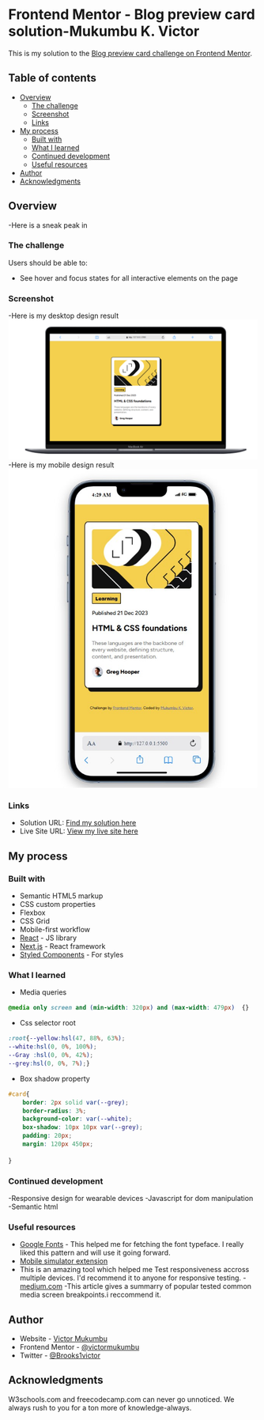 # Frontend Mentor - Blog preview card solution-Mukumbu K. Victor

This is my solution to the [Blog preview card challenge on Frontend Mentor](https://www.frontendmentor.io/challenges/blog-preview-card-ckPaj01IcS).

## Table of contents

- [Overview](#overview)
  - [The challenge](#the-challenge)
  - [Screenshot](#screenshot)
  - [Links](#links)
- [My process](#my-process)
  - [Built with](#built-with)
  - [What I learned](#what-i-learned)
  - [Continued development](#continued-development)
  - [Useful resources](#useful-resources)
- [Author](#author)
- [Acknowledgments](#acknowledgments)

## Overview
-Here is a sneak peak in

### The challenge

Users should be able to:

- See hover and focus states for all interactive elements on the page

### Screenshot
-Here is my desktop design result
![](./design\desktop-design-result.png)
-Here is my mobile design result
![](./design\mobile-design-result.jpg)


### Links

- Solution URL: [Find my solution here](https://www.frontendmentor.io/solutions/blog-preview-card-solution-by-mukumbu-k-victor-Y2fWcuUur-)
- Live Site URL: [View my live site here](https://blog-preview-card-sigma-lac.vercel.app/)

## My process

### Built with

- Semantic HTML5 markup
- CSS custom properties
- Flexbox
- CSS Grid
- Mobile-first workflow
- [React](https://reactjs.org/) - JS library
- [Next.js](https://nextjs.org/) - React framework
- [Styled Components](https://styled-components.com/) - For styles


### What I learned
- Media queries
```css
@media only screen and (min-width: 320px) and (max-width: 479px)  {}
```
- Css selector root
```css
:root{--yellow:hsl(47, 88%, 63%);
--white:hsl(0, 0%, 100%);
--Gray :hsl(0, 0%, 42%);
--grey:hsl(0, 0%, 7%);}
```
- Box shadow property
```css
#card{
    border: 2px solid var(--grey);
    border-radius: 3%;
    background-color: var(--white);
    box-shadow: 10px 10px var(--grey);
    padding: 20px;
    margin: 120px 450px;
    
}
```

### Continued development

-Responsive design for wearable devices
-Javascript for dom manipulation
-Semantic html

### Useful resources

- [Google Fonts](https://www.fonts.google.com) - This helped me for fetching the font typeface. I really liked this pattern and will use it going forward.
- [Mobile simulator extension](https://chromewebstore.google.com/detail/mobile-simulator-responsi/ckejmhbmlajgoklhgbapkiccekfoccmk?hl=en) 
- This is an amazing tool which helped me Test responsiveness accross multiple devices. I'd recommend it to anyone for responsive testing.
-[medium.com](https://medium.com/@sawanrathod/css3-media-query-cheat-sheet-1fab77ea3cb8)
-This article gives a summarry of popular tested common media screen breakpoints.i reccommend it.
## Author

- Website - [Victor Mukumbu](https://www.victorbrooks.repl.com)
- Frontend Mentor - [@victormukumbu](https://www.frontendmentor.io/profile/victormukumbu)
- Twitter - [@Brooks1victor](https://www.twitter.com/brooks1victor)

## Acknowledgments

W3schools.com and freecodecamp.com can never go unnoticed.
We always rush to you for a ton more of knowledge-always.

